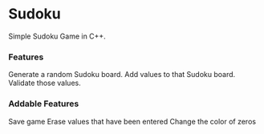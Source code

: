 # Sudoku
Simple Sudoku Game in C++.

### Features
Generate a random Sudoku board.
Add values to that Sudoku board.
Validate those values.

### Addable Features
Save game
Erase values that have been entered
Change the color of zeros
